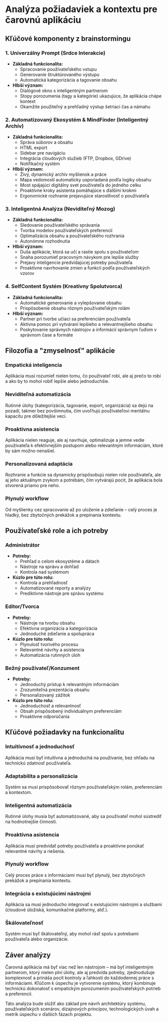# Analýza požiadaviek a kontextu pre čarovnú aplikáciu

## Kľúčové komponenty z brainstormingu

### 1. Univerzálny Prompt (Srdce Interakcie)
- **Základná funkcionalita:**
  - Spracovanie používateľského vstupu
  - Generovanie štruktúrovaného výstupu
  - Automatická kategorizácia a tagovanie obsahu
- **Hlbší význam:**
  - Dialógové okno s inteligentným partnerom
  - Stopy porozumenia (tagy a kategórie) ukazujúce, že aplikácia chápe kontext
  - Okamžite použiteľný a prehľadný výstup šetriaci čas a námahu

### 2. Automatizovaný Ekosystém & MindFinder (Inteligentný Archív)
- **Základná funkcionalita:**
  - Správa súborov a obsahu
  - HTML export
  - Sidebar pre navigáciu
  - Integrácia cloudových služieb (FTP, Dropbox, GDrive)
  - Notifikačný systém
- **Hlbší význam:**
  - Živý, dynamický archív myšlienok a práce
  - Mapa vedomostí automaticky usporiadaná podľa logiky obsahu
  - Most spájajúci digitálny svet používateľa do jedného celku
  - Proaktívne kroky asistenta pomáhajúce s ďalšími krokmi
  - Ergonomické rozhranie prejavujúce starostlivosť o používateľa

### 3. Inteligentná Analýza (Neviditeľný Mozog)
- **Základná funkcionalita:**
  - Sledovanie používateľského správania
  - Tvorba modelov používateľských preferencií
  - Optimalizácia obsahu a používateľského rozhrania
  - Autonómne rozhodnutia
- **Hlbší význam:**
  - Duša aplikácie, ktorá sa učí a rastie spolu s používateľom
  - Snaha porozumieť pracovným návykom pre lepšie služby
  - Prejavy inteligencie predvídajúcej potreby používateľa
  - Proaktívne navrhovanie zmien a funkcií podľa používateľských vzorov

### 4. SelfContent Systém (Kreatívny Spolutvorca)
- **Základná funkcionalita:**
  - Automatické generovanie a vylepšovanie obsahu
  - Prispôsobenie obsahu rôznym používateľským rolám
- **Hlbší význam:**
  - Partner pri tvorbe učiaci sa preferenciám používateľa
  - Aktívna pomoc pri vytváraní lepšieho a relevantnejšieho obsahu
  - Poskytovanie správnych nástrojov a informácií správnym ľuďom v správnom čase a formáte

## Filozofia a "zmyselnosť" aplikácie

### Empatická inteligencia
Aplikácia musí rozumieť nielen tomu, čo používateľ robí, ale aj prečo to robí a ako by to mohol robiť lepšie alebo jednoduchšie.

### Neviditeľná automatizácia
Rutinné úlohy (kategorizácia, tagovanie, export, organizácia) sa dejú na pozadí, takmer bez povšimnutia, čím uvoľňujú používateľovi mentálnu kapacitu pre dôležitejšie veci.

### Proaktívna asistencia
Aplikácia nielen reaguje, ale aj navrhuje, optimalizuje a jemne vedie používateľa k efektívnejším postupom alebo relevantným informáciám, ktoré by sám možno nenašiel.

### Personalizovaná adaptácia
Rozhranie a funkcie sa dynamicky prispôsobujú nielen role používateľa, ale aj jeho aktuálnym zvykom a potrebám, čím vytvárajú pocit, že aplikácia bola stvorená priamo pre neho.

### Plynulý workflow
Od myšlienky cez spracovanie až po uloženie a zdieľanie – celý proces je hladký, bez zbytočných prekážok a prepínania kontextu.

## Používateľské role a ich potreby

### Administrátor
- **Potreby:**
  - Prehľad o celom ekosystéme a dátach
  - Nástroje na správu a dohľad
  - Kontrola nad systémom
- **Kúzlo pre túto rolu:**
  - Kontrola a prehľadnosť
  - Automatizované reporty a analýzy
  - Prediktívne nástroje pre správu systému

### Editor/Tvorca
- **Potreby:**
  - Nástroje na tvorbu obsahu
  - Efektívna organizácia a kategorizácia
  - Jednoduché zdieľanie a spolupráca
- **Kúzlo pre túto rolu:**
  - Plynulosť tvorivého procesu
  - Relevantné návrhy a asistencia
  - Automatizácia rutinných úloh

### Bežný používateľ/Konzument
- **Potreby:**
  - Jednoduchý prístup k relevantným informáciám
  - Zrozumiteľná prezentácia obsahu
  - Personalizovaný zážitok
- **Kúzlo pre túto rolu:**
  - Jednoduchosť a relevantnosť
  - Obsah prispôsobený individuálnym preferenciám
  - Proaktívne odporúčania

## Kľúčové požiadavky na funkcionalitu

### Intuitívnosť a jednoduchosť
Aplikácia musí byť intuitívna a jednoduchá na používanie, bez ohľadu na technickú zdatnosť používateľa.

### Adaptabilita a personalizácia
Systém sa musí prispôsobovať rôznym používateľským rolám, preferenciám a kontextom.

### Inteligentná automatizácia
Rutinné úlohy musia byť automatizované, aby sa používateľ mohol sústrediť na hodnotnejšie činnosti.

### Proaktívna asistencia
Aplikácia musí predvídať potreby používateľa a proaktívne ponúkať relevantné návrhy a riešenia.

### Plynulý workflow
Celý proces práce s informáciami musí byť plynulý, bez zbytočných prekážok a prepínania kontextu.

### Integrácia s existujúcimi nástrojmi
Aplikácia sa musí jednoducho integrovať s existujúcimi nástrojmi a službami (cloudové úložiská, komunikačné platformy, atď.).

### Škálovateľnosť
Systém musí byť škálovateľný, aby mohol rásť spolu s potrebami používateľa alebo organizácie.

## Záver analýzy

Čarovná aplikácia má byť viac než len nástrojom – má byť inteligentným partnerom, ktorý nielen plní úlohy, ale aj predvída potreby, zjednodušuje komplexnosť a prináša pocit kontroly a ľahkosti do každodennej práce s informáciami. Kľúčom k úspechu je vytvorenie systému, ktorý kombinuje technickú dokonalosť s empatickým porozumením používateľských potrieb a preferencií.

Táto analýza bude slúžiť ako základ pre návrh architektúry systému, používateľských scenárov, dizajnových princípov, technologických úvah a metrík úspechu v ďalších fázach projektu.
